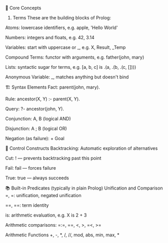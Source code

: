 🧠 Core Concepts
1. Terms
These are the building blocks of Prolog:

Atoms: lowercase identifiers, e.g. apple, 'Hello World'

Numbers: integers and floats, e.g. 42, 3.14

Variables: start with uppercase or _, e.g. X, Result, _Temp

Compound Terms: functor with arguments, e.g. father(john, mary)

Lists: syntactic sugar for terms, e.g. [a, b, c] is .(a, .(b, .(c, [])))

Anonymous Variable: _, matches anything but doesn't bind

🏗 Syntax Elements
Fact: parent(john, mary).

Rule: ancestor(X, Y) :- parent(X, Y).

Query: ?- ancestor(john, Y).

Conjunction: A, B (logical AND)

Disjunction: A ; B (logical OR)

Negation (as failure): \+ Goal

🔄 Control Constructs
Backtracking: Automatic exploration of alternatives

Cut: ! — prevents backtracking past this point

Fail: fail — forces failure

True: true — always succeeds

📚 Built-in Predicates (typically in plain Prolog)
Unification and Comparison
=, \=: unification, negated unification

==, \==: term identity

is: arithmetic evaluation, e.g. X is 2 + 3

Arithmetic comparisons: =:=, =\=, <, >, =<, >=

Arithmetic Functions
+, -, *, /, //, mod, abs, min, max, *
